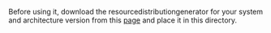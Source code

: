 Before using it, download the resourcedistributiongenerator for your system and architecture version from this [page](https://github.com/openkruise/kruise-tools/releases/latest) and place it in this directory.